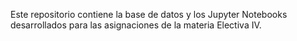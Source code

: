 Este repositorio contiene la base de datos y los Jupyter Notebooks desarrollados para las asignaciones de la materia Electiva IV. 
